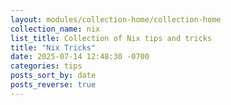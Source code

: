 ```yaml
---
layout: modules/collection-home/collection-home
collection_name: nix
list_title: Collection of Nix tips and tricks
title: "Nix Tricks"
date: 2025-07-14 12:48:30 -0700
categories: tips
posts_sort_by: date
posts_reverse: true
---
```

